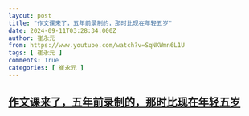 ```yaml
---
layout: post
title: "作文课来了，五年前录制的，那时比现在年轻五岁"
date: 2024-09-11T03:28:34.000Z
author: 崔永元
from: https://www.youtube.com/watch?v=SqNKWmn6L1U
tags: [ 崔永元 ]
comments: True
categories: [ 崔永元 ]
---
```

<!--1726025314000-->
[作文课来了，五年前录制的，那时比现在年轻五岁](https://www.youtube.com/watch?v=SqNKWmn6L1U)
------

<div>

</div>
